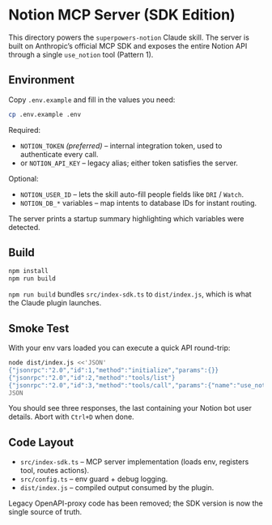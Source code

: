 # Notion MCP Server (SDK Edition)

This directory powers the `superpowers-notion` Claude skill. The server is built on Anthropic’s official MCP SDK and exposes the entire Notion API through a single `use_notion` tool (Pattern 1).

## Environment

Copy `.env.example` and fill in the values you need:

```bash
cp .env.example .env
```

Required:
- `NOTION_TOKEN` *(preferred)* – internal integration token, used to authenticate every call.
- or `NOTION_API_KEY` – legacy alias; either token satisfies the server.

Optional:
- `NOTION_USER_ID` – lets the skill auto-fill people fields like `DRI` / `Watch`.
- `NOTION_DB_*` variables – map intents to database IDs for instant routing.

The server prints a startup summary highlighting which variables were detected.

## Build

```bash
npm install
npm run build
```

`npm run build` bundles `src/index-sdk.ts` to `dist/index.js`, which is what the Claude plugin launches.

## Smoke Test

With your env vars loaded you can execute a quick API round-trip:

```bash
node dist/index.js <<'JSON'
{"jsonrpc":"2.0","id":1,"method":"initialize","params":{}}
{"jsonrpc":"2.0","id":2,"method":"tools/list"}
{"jsonrpc":"2.0","id":3,"method":"tools/call","params":{"name":"use_notion","arguments":{"action":"get_self"}}}
JSON
```

You should see three responses, the last containing your Notion bot user details. Abort with `Ctrl+D` when done.

## Code Layout

- `src/index-sdk.ts` – MCP server implementation (loads env, registers tool, routes actions).
- `src/config.ts` – env guard + debug logging.
- `dist/index.js` – compiled output consumed by the plugin.

Legacy OpenAPI-proxy code has been removed; the SDK version is now the single source of truth.

